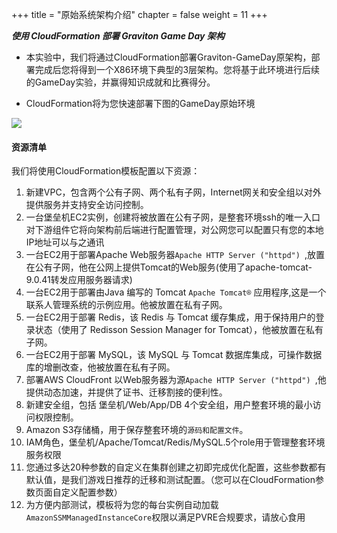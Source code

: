 +++
title = "原始系统架构介绍"
chapter = false
weight = 11
+++

***使用 CloudFormation 部署 Graviton Game Day 架构***
*   本实验中，我们将通过CloudFormation部署Graviton-GameDay原架构，部署完成后您将得到一个X86环境下典型的3层架构。您将基于此环境进行后续的GameDay实验，并赢得知识成就和比赛得分。
  
*   CloudFormation将为您快速部署下图的GameDay原始环境

![](/images/gamedayaws.png)

#### 资源清单

我们将使用CloudFormation模板配置以下资源：

1. 新建VPC，包含两个公有子网、两个私有子网，Internet网关和安全组以对外提供服务并支持安全访问控制。
2. 一台堡垒机EC2实例，创建将被放置在公有子网，是整套环境ssh的唯一入口对下游组件它将向架构前后端进行配置管理，对公网您可以配置只有您的本地IP地址可以与之通讯
3. 一台EC2用于部署Apache Web服务器`Apache HTTP Server ("httpd") `,放置在公有子网，他在公网上提供Tomcat的Web服务(使用了apache-tomcat-9.0.41转发应用服务器请求)
4. 一台EC2用于部署由Java 编写的 Tomcat `Apache Tomcat®` 应用程序,这是一个联系人管理系统的示例应用。他被放置在私有子网。
5. 一台EC2用于部署 Redis，该 Redis 与 Tomcat 缓存集成，用于保持用户的登录状态（使用了 Redisson Session Manager for Tomcat），他被放置在私有子网。
6. 一台EC2用于部署 MySQL，该 MySQL 与 Tomcat 数据库集成，可操作数据库的增删改查，他被放置在私有子网。
7. 部署AWS CloudFront 以Web服务器为源`Apache HTTP Server ("httpd") `,他提供动态加速，并提供了证书、迁移割接的便利性。
8. 新建安全组，包括 堡垒机/Web/App/DB 4个安全组，用户整套环境的最小访问权限控制。
9.  Amazon S3存储桶，用于保存整套环境的`源码和配置文件`。
10. IAM角色，堡垒机/Apache/Tomcat/Redis/MySQL.5个role用于管理整套环境服务权限
11. 您通过多达20种参数的自定义在集群创建之初即完成优化配置，这些参数都有默认值，是我们游戏日推荐的迁移和测试配置。（您可以在CloudFormation参数页面自定义配置参数）
12. 为方便内部测试，模板将为您的每台实例自动加载`AmazonSSMManagedInstanceCore`权限以满足PVRE合规要求，请放心食用


